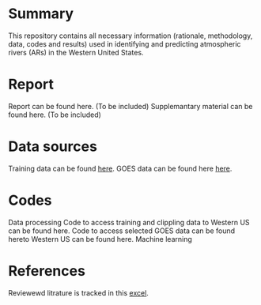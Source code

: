 # Summary
This repository contains all necessary information (rationale, methodology, data, codes and results) used in identifying and predicting atmospheric rivers (ARs) in the Western United States.

# Report
Report can be found here. (To be included)
Supplemantary material can be found here. (To be included)

# Data sources
Training data can be found [here](https://portal.nersc.gov/project/ClimateNet/climatenet_new/).
GOES data can be found here [here](https://www.ncdc.noaa.gov/gridsat/).

# Codes
Data processing
Code to access training and clippling data to Western US can be found here.
Code to access selected GOES data can be found hereto Western US can be found here.
Machine learning

# References
Reviewewd litrature is tracked in this [excel](https://docs.google.com/spreadsheets/d/1ovGYoTcQZkRDXEwAZ5278RPfPh73KC0zgMktf7-vxNM/edit?gid=0#gid=0).

